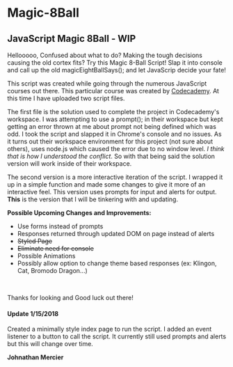 <h1>Magic-8Ball</h1>
<h2>JavaScript Magic 8Ball - WIP</h2>

<p>Hellooooo, Confused about what to do? Making the tough decisions causing the old cortex fits? Try this Magic 8-Ball Script! Slap it into console and call up the old magicEightBallSays(); and let JavaScrip decide your fate!
  
This script was created while going through the numerous JavaScript courses out there. This particular course was created by <a href="https://www.codecademy.com/" target="_blank">Codecademy</a>. At this time I have uploaded two script files.

The first file is the solution used to complete the project in Codecademy's workspace. I was attempting to use a prompt(); in their workspace but kept getting an error thrown at me about prompt not being defined which was odd. I took the script and slapped it in Chrome's console and no issues. As it turns out their workspace environment for this project (not sure about others), uses node.js which caused the error due to no window level. <em>I think that is how I understood the conflict</em>. So with that being said the solution version will work inside of their workspace.

The second version is a more interactive iteration of the script. I wrapped it up in a simple function and made some changes to give it more of an interactive feel. This version uses prompts for input and alerts for output. <strong>This</strong> is the version that I will be tinkering with and updating.

<strong>Possible Upcoming Changes and Improvements:</strong><br />
<ul>
  <li>Use forms instead of prompts</li>
  <li>Responses returned through updated DOM on page instead of alerts</li>
  <li><del>Styled Page</del></li>
  <li><del>Eliminate need for console</del></li>
  <li>Possible Animations</li>
  <li>Possibly allow option to change theme based responses (ex: Klingon, Cat, Bromodo Dragon...)</li>
</ul>
<br />

Thanks for looking and Good luck out there!</p>

<h4>Update 1/15/2018</h4>

Created a minimally style index page to run the script. I added an event listener to a button to call the script. It currently still used prompts and alerts but this will change over time. 

<strong>Johnathan Mercier</strong>


